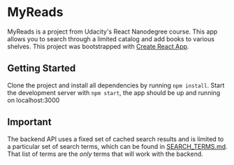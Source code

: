 # MyReads 

MyReads is a project from Udacity's React Nanodegree course.  This app allows you to search through a limited catalog and add books to various shelves.  This project was bootstrapped with [Create React App](https://github.com/facebookincubator/create-react-app). 

## Getting Started
Clone the project and install all dependencies by running `npm install`.  Start the development server with `npm start`, the app should be up and running on localhost:3000 


## Important
The backend API uses a fixed set of cached search results and is limited to a particular set of search terms, which can be found in [SEARCH_TERMS.md](SEARCH_TERMS.md). That list of terms are the _only_ terms that will work with the backend.


